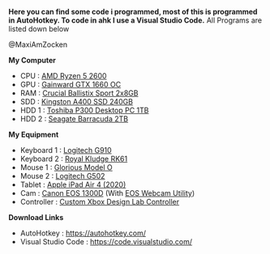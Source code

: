 __Here you can find some code i programmed, most of this is programmed in AutoHotkey. To code in ahk I use a Visual Studio Code.__
All Programs are listed down below

@MaxiAmZocken

__My Computer__

- CPU : [AMD Ryzen 5 2600](https://www.amazon.de/AMD-YD2600BBAFBOX-Prozessor-RYZEN5-Socket/dp/B07B41WS48/ref=sr_1_1?__mk_de_DE=ÅMÅŽÕÑ&crid=2ELV3P57J7GHQ&dchild=1&keywords=amd+ryzen+5+2600&qid=1617836095&sprefix=amd+ryzen+5+%2Caps%2C174&sr=8-1)
- GPU : [Gainward GTX 1660 OC](https://geizhals.de/gainward-geforce-gtx-1660-pegasus-oc-4382-a2011442.html)
- RAM : [Crucial Ballistix Sport 2x8GB](https://www.amazon.de/Ballistix-BLS2K8G4D30BESBK-Speicher-PC4-24000-288-Pin/dp/B07HP87R9J)
- SDD : [Kingston A400 SSD 240GB](https://www.mindfactory.de/product_info.php/240GB-Kingston-A400-M-2-2280-SATA-6Gb-s-2D-NAND-TLC--SA400M8-240G-_1298052.html)
- HDD 1 : [Toshiba P300 Desktop PC 1TB](https://www.amazon.de/TOSHIBA-P300-Interne-Festplatte-Gaming-Computer/dp/B0151KM3I0)
- HDD 2 : [Seagate Barracuda 2TB](https://geizhals.de/seagate-barracuda-compute-2tb-st2000dm008-a1700138.html)

__My Equipment__

- Keyboard 1 : [Logitech G910](https://www.logitechg.com/de-de/products/gaming-keyboards/g910-orion-spectrum-rgb-gaming-keyboard.html)
- Keyboard 2 : [Royal Kludge RK61](https://www.amazon.de/Royal-kabelgebundene-Multi-Device-wiederaufladbarem-Lithium-Akku-Schwarz/dp/B0731H35J8)
- Mouse 1 : [Glorious Model O](https://www.pcgamingrace.com/products/glorious-model-o-black)
- Mouse 2 : [Logitech G502](https://www.pcgamingrace.com/products/glorious-model-o-black)
- Tablet : [Apple iPad Air 4 (2020)](https://www.amazon.de/Neues-Apple-iPad-Air-Wi-Fi-64-GB/dp/B08J6QP7X1)
- Cam : [Canon EOS 1300D](https://www.amazon.de/Canon-EOS-1300D-Spiegelreflexkamera-CMOS-Sensor/dp/B01CQPABLE) (With [EOS Webcam Utility](https://www.canon.de/cameras/eos-webcam-utility/))
- Controller : [Custom Xbox Design Lab Controller](https://xboxdesignlab.xbox.com/de-de)

__Download Links__

- AutoHotkey : https://autohotkey.com/
- Visual Studio Code : https://code.visualstudio.com/
